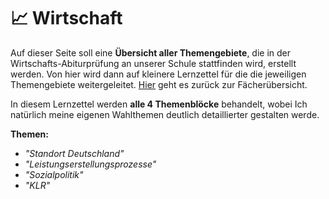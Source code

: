 # 📈 Wirtschaft

Auf dieser Seite soll eine **Übersicht aller Themengebiete**, die in der Wirtschafts-Abiturprüfung an unserer Schule stattfinden wird, erstellt werden. Von hier wird dann auf kleinere Lernzettel für die die jeweiligen Themengebiete weitergeleitet. [Hier](../README.md) geht es zurück zur Fächerübersicht.

In diesem Lernzettel werden **alle 4 Themenblöcke** behandelt, wobei Ich natürlich meine eigenen Wahlthemen deutlich detaillierter gestalten werde.

**Themen:**

- *"Standort Deutschland"*
- *"Leistungserstellungsprozesse"*
- *"Sozialpolitik"*
- *"KLR"*

